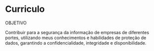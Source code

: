 # Curriculo


OBJETIVO

Contribuir para a segurança da informação de empresas de diferentes portes, utilizando meus conhecimentos e habilidades de proteção de dados, garantindo a confidencialidade, integridade e disponibilidade.
